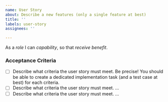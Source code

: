 ```yaml
---
name: User Story
about: Describe a new features (only a single feature at best)
title: ''
labels: user-story
assignees: ''

---
```


As a _role_ I can _capability_, so that _receive benefit_.

### Acceptance Criteria
- [ ] Describe what criteria the user story must meet. Be precise! You should be able to create a dedicated implementation task (and a test case at best) for each criteria.
- [ ] Describe what criteria the user story must meet. ...
- [ ] Describe what criteria the user story must meet. ...
